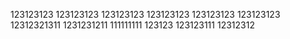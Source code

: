 123123123
123123123
123123123
123123123
123123123
123123123
12312321311
1231231211
111111111
123123
123123111
12312312
